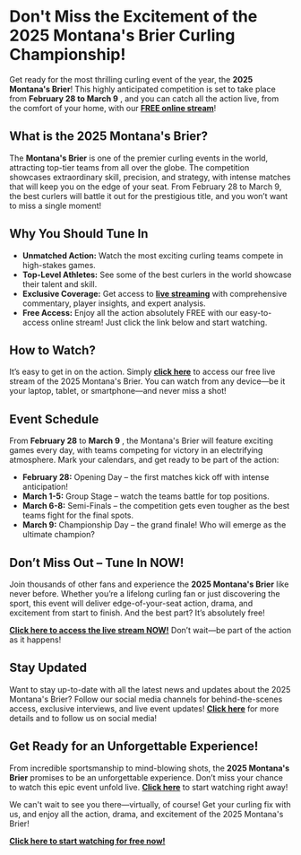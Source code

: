 # Don't Miss the Excitement of the 2025 Montana's Brier Curling Championship!

Get ready for the most thrilling curling event of the year, the **2025 Montana's Brier**! This highly anticipated competition is set to take place from **February 28 to March 9** , and you can catch all the action live, from the comfort of your home, with our **[FREE online stream](https://tinyurl.com/livestreamfreeo?st=2025montanasbrier&si=gh)**!

## What is the 2025 Montana's Brier?

The **Montana's Brier** is one of the premier curling events in the world, attracting top-tier teams from all over the globe. The competition showcases extraordinary skill, precision, and strategy, with intense matches that will keep you on the edge of your seat. From February 28 to March 9, the best curlers will battle it out for the prestigious title, and you won’t want to miss a single moment!

## Why You Should Tune In

- **Unmatched Action:** Watch the most exciting curling teams compete in high-stakes games.
- **Top-Level Athletes:** See some of the best curlers in the world showcase their talent and skill.
- **Exclusive Coverage:** Get access to **[live streaming](https://tinyurl.com/livestreamfreeo?st=2025montanasbrier&si=gh)** with comprehensive commentary, player insights, and expert analysis.
- **Free Access:** Enjoy all the action absolutely FREE with our easy-to-access online stream! Just click the link below and start watching.

## How to Watch?

It’s easy to get in on the action. Simply **[click here](https://tinyurl.com/livestreamfreeo?st=2025montanasbrier&si=gh)** to access our free live stream of the 2025 Montana's Brier. You can watch from any device—be it your laptop, tablet, or smartphone—and never miss a shot!

## Event Schedule

From **February 28** to **March 9** , the Montana's Brier will feature exciting games every day, with teams competing for victory in an electrifying atmosphere. Mark your calendars, and get ready to be part of the action:

- **February 28:** Opening Day – the first matches kick off with intense anticipation!
- **March 1-5:** Group Stage – watch the teams battle for top positions.
- **March 6-8:** Semi-Finals – the competition gets even tougher as the best teams fight for the final spots.
- **March 9:** Championship Day – the grand finale! Who will emerge as the ultimate champion?

## Don’t Miss Out – Tune In NOW!

Join thousands of other fans and experience the **2025 Montana's Brier** like never before. Whether you’re a lifelong curling fan or just discovering the sport, this event will deliver edge-of-your-seat action, drama, and excitement from start to finish. And the best part? It’s absolutely free!

**[Click here to access the live stream NOW!](https://tinyurl.com/livestreamfreeo?st=2025montanasbrier&si=gh)** Don’t wait—be part of the action as it happens!

## Stay Updated

Want to stay up-to-date with all the latest news and updates about the 2025 Montana's Brier? Follow our social media channels for behind-the-scenes access, exclusive interviews, and live event updates! **[Click here](https://tinyurl.com/livestreamfreeo?st=2025montanasbrier&si=gh)** for more details and to follow us on social media!

## Get Ready for an Unforgettable Experience!

From incredible sportsmanship to mind-blowing shots, the **2025 Montana's Brier** promises to be an unforgettable experience. Don’t miss your chance to watch this epic event unfold live. **[Click here](https://tinyurl.com/livestreamfreeo?st=2025montanasbrier&si=gh)** to start watching right away!

We can't wait to see you there—virtually, of course! Get your curling fix with us, and enjoy all the action, drama, and excitement of the 2025 Montana's Brier!

**[Click here to start watching for free now!](https://tinyurl.com/livestreamfreeo?st=2025montanasbrier&si=gh)**
